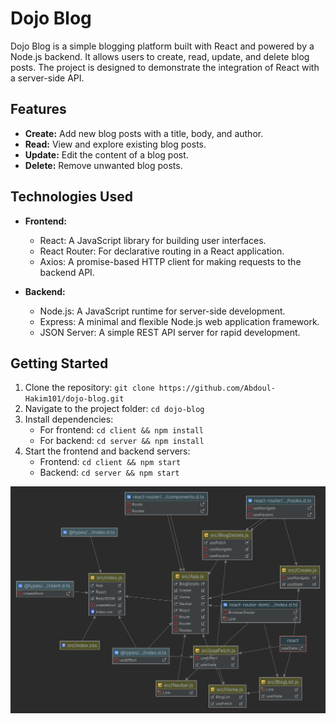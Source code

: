 # Dojo Blog

Dojo Blog is a simple blogging platform built with React and powered by a Node.js backend. It allows users to create, read, update, and delete blog posts. The project is designed to demonstrate the integration of React with a server-side API.

## Features

- **Create:** Add new blog posts with a title, body, and author.
- **Read:** View and explore existing blog posts.
- **Update:** Edit the content of a blog post.
- **Delete:** Remove unwanted blog posts.

## Technologies Used

- **Frontend:**
    - React: A JavaScript library for building user interfaces.
    - React Router: For declarative routing in a React application.
    - Axios: A promise-based HTTP client for making requests to the backend API.

- **Backend:**
    - Node.js: A JavaScript runtime for server-side development.
    - Express: A minimal and flexible Node.js web application framework.
    - JSON Server: A simple REST API server for rapid development.

## Getting Started

1. Clone the repository: `git clone https://github.com/Abdoul-Hakim101/dojo-blog.git`
2. Navigate to the project folder: `cd dojo-blog`
3. Install dependencies:
    - For frontend: `cd client && npm install`
    - For backend: `cd server && npm install`
4. Start the frontend and backend servers:
    - Frontend: `cd client && npm start`
    - Backend: `cd server && npm start`



![src.png](src.png)